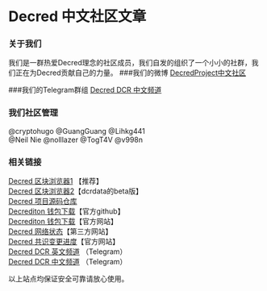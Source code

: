 # Decred 中文社区文章

### 关于我们
我们是一群热爱Decred理念的社区成员，我们自发的组织了一个小小的社群，我们正在为Decred贡献自己的力量。
###我们的微博
[DecredProject中文社区](https://weibo.cn/6824123103)

###我们的Telegram群组
[Decred DCR 中文频道](https://t.me/decred_cn) 

### 我们社区管理
  @cryptohugo @GuangGuang @Lihkg441  <br/>
  @Neil Nie @nolllazer @TogT4V @v998n<br/>


### 相关链接
[Decred 区块浏览器1](https://explorer.dcrdata.org) 【推荐】<br/>
[Decred 区块浏览器2](https://beta.dcrdata.org)【dcrdata的beta版】<br/>
[Decred 项目源码仓库](https://github.com/decred)<br/>
[Decrediton 钱包下载](https://github.com/decred/decred-binaries/releases)【官方github】<br/>
[Decrediton 钱包下载](https://www.decred.org/downloads)【官方网站】<br/>
[Decred 网络状态](https://dcred.eu/home)【第三方网站】<br/>
[Decred 共识变更进度](https://voting.decred.org)【官方网站】<br/>
[Decred DCR 英文频道](https://t.me/Decred) （Telegram）<br/>
[Decred DCR 中文频道](https://t.me/decred_cn) （Telegram）

以上站点均保证安全可靠请放心使用。
